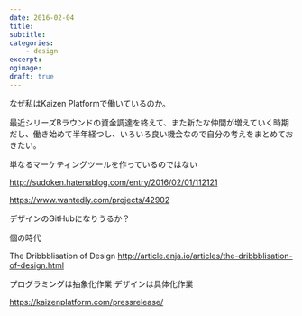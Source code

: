 ```yaml
---
date: 2016-02-04
title: 
subtitle: 
categories: 
    - design
excerpt:
ogimage: 
draft: true
---
```


なぜ私はKaizen Platformで働いているのか。

最近シリーズBラウンドの資金調達を終えて、また新たな仲間が増えていく時期だし、働き始めて半年経つし、いろいろ良い機会なので自分の考えをまとめておきたい。






単なるマーケティングツールを作っているのではない


http://sudoken.hatenablog.com/entry/2016/02/01/112121




https://www.wantedly.com/projects/42902

デザインのGitHubになりうるか？

個の時代

The Dribbblisation of Design http://article.enja.io/articles/the-dribbblisation-of-design.html

プログラミングは抽象化作業
デザインは具体化作業



https://kaizenplatform.com/pressrelease/